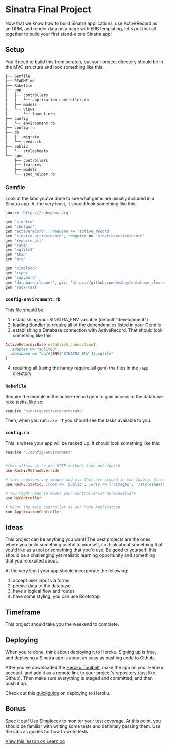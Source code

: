 # Sinatra Final Project

Now that we know how to build Sinatra applications, use ActiveRecord as an ORM, and render data on a page with ERB templating, let's put that all together to build your first stand-alone Sinatra app!

## Setup

You'll need to build this from scratch, but your project directory should be in the MVC structure and look something like this:

```bash
├── Gemfile
├── README.md
├── Rakefile
├── app
│   ├── controllers
│   │   └── application_controller.rb
│   ├── models
│   └── views
│       └── layout.erb
├── config
│   └── environment.rb
├── config.ru
├── db
│   ├── migrate
│   └── seeds.rb
├── public
│   └── stylesheets
└── spec
    ├── controllers
    ├── features
    ├── models
    └── spec_helper.rb
```

### Gemfile

Look at the labs you've done to see what gems are usually included in a Sinatra app. At the very least, it should look something like this:

```ruby
source 'https://rubygems.org'

gem 'sinatra'
gem 'shotgun'
gem 'activerecord', :require => 'active_record'
gem 'sinatra-activerecord', :require => 'sinatra/activerecord'
gem 'require_all'
gem 'rake'
gem 'sqlite3'
gem 'thin'
gem 'pry'

gem 'simplecov'
gem 'rspec'
gem 'capybara'
gem 'database_cleaner', git: 'https://github.com/bmabey/database_cleaner.git'
gem 'rack-test'
```

### `config/environment.rb`

This file should be:

1. establishing your SINATRA_ENV variable (default "development")
2. loading Bundler to require all of the dependencies listed in your Gemfile
3. establishing a Database connection with ActiveRecord. That should look something like this:

```ruby
ActiveRecord::Base.establish_connection(
  :adapter => "sqlite3",
  :database => "db/#{ENV['SINATRA_ENV']}.sqlite"
)
```

4. requiring all (using the handy require_all gem) the files in the `/app` directory


### `Rakefile`

Require the module in the active-record gem to gain access to the database rake tasks, like so:

```ruby
require 'sinatra/activerecord/rake'
```

Then, when you run `rake -T` you should see the tasks available to you.

### `config.ru`

This is where your app will be racked up. It should look something like this:

```ruby
require './config/environment'


#this allows us to use HTTP methods like puts/patch
use Rack::MethodOverride

# this requires any images and css that are stored in the /public directory
use Rack::Static, :root => 'public', :urls => ['/images', '/stylesheets']

# You might need to mount your controller(s) as middelware
use MyController

# Mount the main controller as our Rack Application
run ApplicationController
```

## Ideas 

This project can be anything you want! The best projects are the ones where you build something useful to yourself, so think about something that you'd like as a tool or something that you'd use. Be good to yourself: this should be a challenging yet realistic learning opportunity and something that you're excited about.

At the very least your app should incorporate the following:

1. accept user input via forms
2. persist data to the database
3. have a logical flow and routes
4. have some styling; you can use Bootstrap

## Timeframe

This project should take you the weekend to complete.

## Deploying

When you're done, think about deploying it to Heroku. Signing up is free, and deploying a Sinatra app is about as easy as pushing code to Github. 

After you've downloaded the [Heroku Toolbelt](https://toolbelt.heroku.com/), make the app on your Heroku account, and add it as a remote link to your project's repository (just like Github). Then make sure everything is staged and committed, and then push it up.

Check out this [quickguide](https://devcenter.heroku.com/articles/git) on deploying to Heroku.

## Bonus

Spec it out! Use [Simplecov](https://github.com/colszowka/simplecov) to monitor your test coverage. At this point, you should be familiar with writing some tests and definitely passing them. Use the labs as guides for how to write tests.

<a href='https://learn.co/lessons/sinatra-final-project' data-visibility='hidden'>View this lesson on Learn.co</a>
